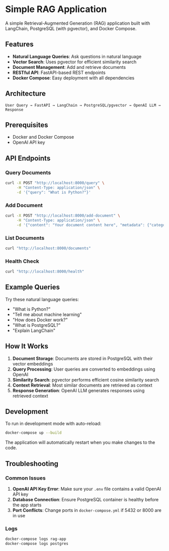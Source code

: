 # Simple RAG Application

A simple Retrieval-Augmented Generation (RAG) application built with LangChain, PostgreSQL (with pgvector), and Docker Compose.

## Features

- **Natural Language Queries**: Ask questions in natural language
- **Vector Search**: Uses pgvector for efficient similarity search
- **Document Management**: Add and retrieve documents
- **RESTful API**: FastAPI-based REST endpoints
- **Docker Compose**: Easy deployment with all dependencies

## Architecture

```
User Query → FastAPI → LangChain → PostgreSQL/pgvector → OpenAI LLM → Response
```

## Prerequisites

- Docker and Docker Compose
- OpenAI API key


## API Endpoints

### Query Documents
```bash
curl -X POST "http://localhost:8000/query" \
     -H "Content-Type: application/json" \
     -d '{"query": "What is Python?"}'
```

### Add Document
```bash
curl -X POST "http://localhost:8000/add-document" \
     -H "Content-Type: application/json" \
     -d '{"content": "Your document content here", "metadata": {"category": "example"}}'
```

### List Documents
```bash
curl "http://localhost:8000/documents"
```

### Health Check
```bash
curl "http://localhost:8000/health"
```

## Example Queries

Try these natural language queries:
- "What is Python?"
- "Tell me about machine learning"
- "How does Docker work?"
- "What is PostgreSQL?"
- "Explain LangChain"



## How It Works

1. **Document Storage**: Documents are stored in PostgreSQL with their vector embeddings
2. **Query Processing**: User queries are converted to embeddings using OpenAI
3. **Similarity Search**: pgvector performs efficient cosine similarity search
4. **Context Retrieval**: Most similar documents are retrieved as context
5. **Response Generation**: OpenAI LLM generates responses using retrieved context


## Development

To run in development mode with auto-reload:
```bash
docker-compose up --build
```

The application will automatically restart when you make changes to the code.



## Troubleshooting

### Common Issues

1. **OpenAI API Key Error**: Make sure your `.env` file contains a valid OpenAI API key
2. **Database Connection**: Ensure PostgreSQL container is healthy before the app starts
3. **Port Conflicts**: Change ports in `docker-compose.yml` if 5432 or 8000 are in use

### Logs
```bash
docker-compose logs rag-app
docker-compose logs postgres
```
